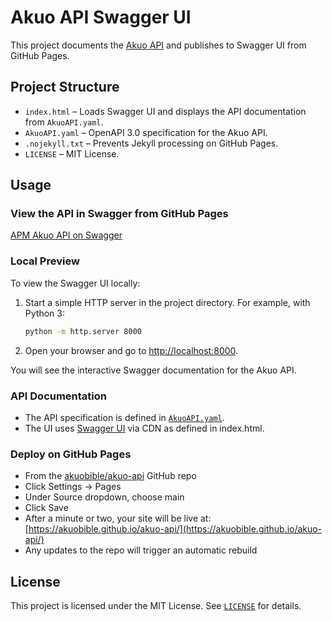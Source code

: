 # Akuo API Swagger UI

This project documents the [Akuo API](AkuoAPI.yaml) and publishes to Swagger UI from GitHub Pages.

## Project Structure

- `index.html` – Loads Swagger UI and displays the API documentation from `AkuoAPI.yaml`.
- `AkuoAPI.yaml` – OpenAPI 3.0 specification for the Akuo API.
- `.nojekyll.txt` – Prevents Jekyll processing on GitHub Pages.
- `LICENSE` – MIT License.

## Usage

### View the API in Swagger from GitHub Pages

[APM Akuo API on Swagger](https://akuobible.github.io/akuo-api/)

### Local Preview

To view the Swagger UI locally:

1. Start a simple HTTP server in the project directory. For example, with Python 3:
   ```sh
   python -m http.server 8000
   ```
2. Open your browser and go to [http://localhost:8000](http://localhost:8000).

You will see the interactive Swagger documentation for the Akuo API.

### API Documentation

- The API specification is defined in [`AkuoAPI.yaml`](AkuoAPI.yaml).
- The UI uses [Swagger UI](https://swagger.io/tools/swagger-ui/) via CDN as defined in index.html.

### Deploy on GitHub Pages

- From the [akuobible/akuo-api](https://github.com/akuobible/akuo-api) GitHub repo
- Click Settings → Pages
- Under Source dropdown, choose main
- Click Save
- After a minute or two, your site will be live at: [https://akuobible.github.io/akuo-api/](https://akuobible.github.io/akuo-api/)
- Any updates to the repo will trigger an automatic rebuild

## License

This project is licensed under the MIT License. See [`LICENSE`](LICENSE) for details.